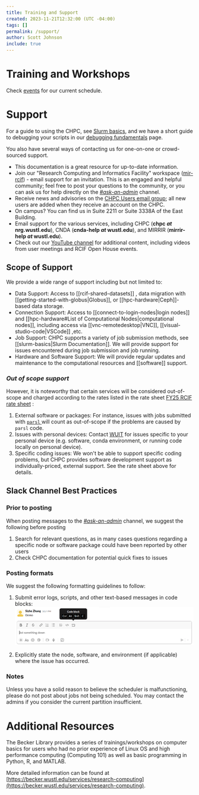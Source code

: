 ```yaml
---
title: Training and Support
created: 2023-11-21T12:32:00 (UTC -04:00)
tags: []
permalink: /support/
author: Scott Johnson
include: true
---
```

# Training and Workshops
Check [events](../events.md) for our current schedule.
# Support
For a guide to using the CHPC, see [Slurm basics](slurm-basics.md), and we have a short guide to debugging your scripts in our [debugging fundamentals](debugging-fundamentals.md) page.

You also have several ways of contacting us for one-on-one or crowd-sourced support.

* This documentation is a great resource for up-to-date information.
* Join our "Research Computing and Informatics Facility" workspace ([mir-rcif](https://mir-rcif.slack.com)) - email support for an invitation. This is an engaged and helpful community; feel free to post your questions to the community, or you can ask us for help directly on the [_#ask-an-admin_](https://mir-rcif.slack.com/archives/C05SQC1SJ0Y) channel.
* Receive news and advisories on the [CHPC Users email group](https://gowustl.sharepoint.com/sites/chpc-users); all new users are added when they receive an account on the CHPC.
* On campus? You can find us in Suite 2211 or Suite 3338A of the East Building.
* Email support for the various services, including CHPC (__chpc _at_ nrg.wustl.edu__), CNDA (__cnda-help _at_ wustl.edu__), and MIRRIR (__mirrir-help _at_ wustl.edu__).
* Check out our [YouTube channel](https://www.youtube.com/@rcifwustl) for additional content, including videos from user meetings and RCIF Open House events.

## Scope of Support
We provide a wide range of support including but not limited to:
* Data Support: Access to [[rcif-shared-datasets]] , data migration with [[getting-started-with-globus|Globus]], or [[hpc-hardware|Ceph]]-based data storage.
* Connection Support: Access to [[connect-to-login-nodes|login nodes]] and [[hpc-hardware#List of Computational Nodes|computational nodes]], including access via [[vnc-remotedesktop|VNC]], [[visual-studio-code|VSCode]] ,etc.
* Job Support: CHPC supports a variety of job submission methods, see [[slurm-basics|Slurm Documentation]]. We will provide support for issues encountered during job submission and job running.
* Hardware and Software Support: We will provide regular updates and maintenance to the computational resources and [[software]] support.
### *Out of scope support*
However, it is noteworthy that certain services will be considered out-of-scope and charged according to the rates listed in the rate sheet [FY25 RCIF rate sheet](https://wustl.box.com/s/t01lm5ajuj776wz8w7jra1wjf2zwnejt) :
1. External software or packages: For instance, issues with jobs submitted with [`parsl` ](https://parsl-project.org/) will count as out-of-scope if the problems are caused by `parsl` code.
2. Issues with personal devices: Contact [WUIT](https://it.wustl.edu/help/washu-it-support/) for issues specific to your personal device (e.g. software, conda environment, or running code locally on personal device).
3. Specific coding issues: We won't be able to support specific coding problems, but CHPC provides software development support as individually-priced, external support. See the rate sheet above for details.
## Slack Channel Best Practices

### Prior to posting

When posting messages to the [_#ask-an-admin_](https://mir-rcif.slack.com/archives/C05SQC1SJ0Y) channel, we suggest the following before posting
1. Search for relevant questions, as in many cases questions regarding a specific node or software package could have been reported by other users
2. Check CHPC documentation for potential quick fixes to issues

### Posting formats

We suggest the following formatting guidelines to follow:
1. Submit error logs, scripts, and other text-based messages in code blocks:
![Screenshot of a Jupyter notebook](../assets/images/slack_code_block.png)

2. Explicitly state the node, software, and environment (if applicable) where the issue has occurred.

### Notes
Unless you have a solid reason to believe the scheduler is malfunctioning, please do not post about jobs not being scheduled. You may contact the admins if you consider the current partition insufficient.
# Additional Resources
The Becker Library provides a series of trainings/workshops on computer basics for users who had no prior experience of Linux OS and high performance computing (Computing 101) as well as basic programming in Python, R, and MATLAB.

More detailed information can be found at [https://becker.wustl.edu/services/research-computing](https://becker.wustl.edu/services/research-computing).
